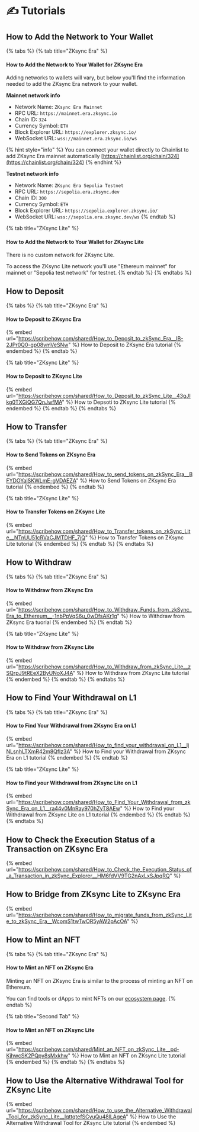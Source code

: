 # ✍️ Tutorials

## How to Add the Network to Your Wallet

{% tabs %}
{% tab title="ZKsync Era" %}
#### How to Add the Network to Your Wallet for ZKsync Era

Adding networks to wallets will vary, but below you'll find the information needed to add the ZKsync Era network to your wallet.

**Mainnet network info**

* Network Name: `ZKsync Era Mainnet`
* RPC URL: `https://mainnet.era.zksync.io`
* Chain ID: `324`
* Currency Symbol: `ETH`
* Block Explorer URL: `https://explorer.zksync.io/`
* WebSocket URL: `wss://mainnet.era.zksync.io/ws`

{% hint style="info" %}
You can connect your wallet directly to Chainlist to add ZKsync Era mainnet automatically [https://chainlist.org/chain/324](https://chainlist.org/chain/324)
{% endhint %}

**Testnet network info**

* Network Name: `ZKsync Era Sepolia Testnet`
* RPC URL: `https://sepolia.era.zksync.dev`
* Chain ID: `300`
* Currency Symbol: `ETH`
* Block Explorer URL: `https://sepolia.explorer.zksync.io/`
* WebSocket URL: `wss://sepolia.era.zksync.dev/ws`
{% endtab %}

{% tab title="ZKsync Lite" %}
#### How to Add the Network to Your Wallet for ZKsync Lite

There is no custom network for ZKsync Lite.

To access the ZKsync Lite network you'll use "Ethereum mainnet" for mainnet or "Sepolia test network" for testnet.
{% endtab %}
{% endtabs %}

## How to Deposit

{% tabs %}
{% tab title="ZKsync Era" %}
#### How to Deposit to ZKsync Era

{% embed url="https://scribehow.com/shared/How_to_Deposit_to_zkSync_Era__IB-2JPr0Q0-gp08vmVeSNw" %}
How to Deposit to ZKsync Era tutorial
{% endembed %}
{% endtab %}

{% tab title="ZKsync Lite" %}
#### How to Deposit to ZKsync Lite

{% embed url="https://scribehow.com/shared/How_to_Deposit_to_zkSync_Lite__43gJIkg0TXGiQG7QnJwfMA" %}
How to Depsoti to ZKsync Lite tutorial
{% endembed %}
{% endtab %}
{% endtabs %}

## How to Transfer

{% tabs %}
{% tab title="ZKsync Era" %}
#### How to Send Tokens on ZKsync Era

{% embed url="https://scribehow.com/shared/How_to_send_tokens_on_zkSync_Era__BFYDOYalSKWLmE-gVDAEZA" %}
How to Send Tokens on ZKsync Era tutorial
{% endembed %}
{% endtab %}

{% tab title="ZKsync Lite" %}
#### How to Transfer Tokens on ZKsync Lite

{% embed url="https://scribehow.com/shared/How_to_Transfer_tokens_on_zkSync_Lite__NTnUU51cRVaCJMTDHF_7jQ" %}
How to Transfer Tokens on ZKsync Lite tutorial
{% endembed %}
{% endtab %}
{% endtabs %}

## How to Withdraw

{% tabs %}
{% tab title="ZKsync Era" %}
#### How to Withdraw from ZKsync Era

{% embed url="https://scribehow.com/shared/How_to_Withdraw_Funds_from_zkSync_Era_to_Ethereum__-1nbPpVqS6u_0wDfsAKr1g" %}
How to Withdraw from ZKsync Era tuorial
{% endembed %}
{% endtab %}

{% tab title="ZKsync Lite" %}
#### How to Withdraw from ZKsync Lite

{% embed url="https://scribehow.com/shared/How_to_Withdraw_from_zkSync_Lite__zSQrpJ9tREeX2ByUNoXJ4A" %}
How to Withdraw from ZKsync Lite tutorial
{% endembed %}
{% endtab %}
{% endtabs %}

## How to Find Your Withdrawal on L1

{% tabs %}
{% tab title="ZKsync Era" %}
#### How to Find Your Withdrawal from ZKsync Era on L1

{% embed url="https://scribehow.com/shared/How_to_find_your_withdrawal_on_L1__IjNLsnhLTXmR42m8Qflz3A" %}
How to Find your Withdrawal from ZKsync Era on L1 tutorial
{% endembed %}
{% endtab %}

{% tab title="ZKsync Lite" %}
#### How to Find your Withdrawal from ZKsync Lite on L1

{% embed url="https://scribehow.com/shared/How_to_Find_Your_Withdrawal_from_zkSync_Era_on_L1__ra44v0MnRay970hZyT8AEw" %}
How to Find your Withdrawal from ZKsync Lite on L1 tutorial
{% endembed %}
{% endtab %}
{% endtabs %}

## How to Check the Execution Status of a Transaction on ZKsync Era

{% embed url="https://scribehow.com/shared/How_to_Check_the_Execution_Status_of_a_Transaction_in_zkSync_Explorer__HM6fdVV9TG2nAxLxSJpqRQ" %}

## How to Bridge from ZKsync Lite to ZKsync Era

{% embed url="https://scribehow.com/shared/How_to_migrate_funds_from_zkSync_Lite_to_zkSync_Era__WcomS1twTwOR5yAW2pAcOA" %}

## How to Mint an NFT

{% tabs %}
{% tab title="ZKsync Era" %}
#### How to Mint an NFT on ZKsync Era

Minting an NFT on ZKsync Era is similar to the process of minting an NFT on Ethereum.

You can find tools or dApps to mint NFTs on our [ecosystem page](https://ecosystem.zksync.io/).
{% endtab %}

{% tab title="Second Tab" %}
#### How to Mint an NFT on ZKsync Lite

{% embed url="https://scribehow.com/shared/Mint_an_NFT_on_zkSync_Lite__pd-KjhwcSK2PQpy8sMxkhw" %}
How to Mint an NFT on ZKsync Lite tutorial
{% endembed %}
{% endtab %}
{% endtabs %}

## How to Use the Alternative Withdrawal Tool for ZKsync Lite

{% embed url="https://scribehow.com/shared/How_to_use_the_Alternative_Withdrawal_Tool_for_zkSync_Lite__lqttqtefSCyuQu48ILAgeA" %}
How to Use the Alternative Withdrawal Tool for ZKsync Lite tutorial
{% endembed %}
